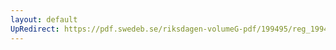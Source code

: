 ```yaml
---
layout: default
UpRedirect: https://pdf.swedeb.se/riksdagen-volumeG-pdf/199495/reg_199495/reg_199495_0122.pdf
---
```

